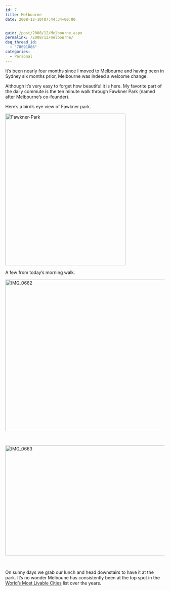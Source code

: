 ```yaml
---
id: 7
title: Melbourne
date: 2008-12-10T07:44:34+00:00


guid: /post/2008/12/Melbourne.aspx
permalink: /2008/12/melbourne/
dsq_thread_id:
  - "78091086"
categories:
  - Personal
---
```

<p>It’s been nearly four months since I moved to Melbourne and having been in Sydney six months prior, Melbourne was indeed a welcome change.</p>  <p>Although it’s very easy to forget how beautiful it is here. My favorite part of the daily commute is the ten minute walk through Fawkner Park (named after Melbourne’s co-founder).</p>  <p>Here’s a bird’s eye view of Fawkner park.</p>  <p><a href="http://www.merill.net/wp-content/uploads/files/WindowsLiveWriter/Melbourne_7AF3/Fawkner-Park_2.jpg" rel="lightbox"><img title="Fawkner-Park" style="border-right: 0px; border-top: 0px; display: inline; border-left: 0px; border-bottom: 0px" height="480" alt="Fawkner-Park" src="http://www.merill.net/wp-content/uploads/files/WindowsLiveWriter/Melbourne_7AF3/Fawkner-Park_thumb.jpg" width="380" border="0" /></a> </p>  <p>A few from today’s morning walk.</p>  <p><a href="http://www.merill.net/wp-content/uploads/files/WindowsLiveWriter/Melbourne_7AF3/IMG_0662.jpg" rel="lightbox"><img title="IMG_0662" style="border-right: 0px; border-top: 0px; display: inline; border-left: 0px; border-bottom: 0px" height="480" alt="IMG_0662" src="http://www.merill.net/wp-content/uploads/files/WindowsLiveWriter/Melbourne_7AF3/IMG_0662_thumb.jpg" width="640" border="0" /></a> </p>  <p>&#160;</p>  <p><a href="http://www.merill.net/wp-content/uploads/files/WindowsLiveWriter/Melbourne_7AF3/IMG_0663.jpg" rel="lightbox"><img title="IMG_0663" style="border-right: 0px; border-top: 0px; display: inline; border-left: 0px; border-bottom: 0px" height="348" alt="IMG_0663" src="http://www.merill.net/wp-content/uploads/files/WindowsLiveWriter/Melbourne_7AF3/IMG_0663_thumb.jpg" width="640" border="0" /></a> </p>  <p>&#160;</p>  <p>On sunny days we grab our lunch and head downstairs to have it at the park. It’s no wonder Melboune has consistently been at the top spot in the <a href="http://en.wikipedia.org/wiki/World's_Most_Livable_Cities">World’s Most Livable Cities</a> list over the years.</p>
